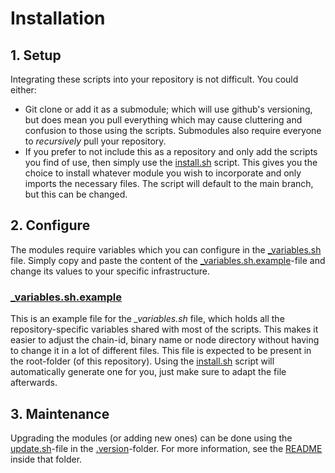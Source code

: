# Installation

## 1. Setup

Integrating these scripts into your repository is not difficult. You could either:

- Git clone or add it as a submodule; which will use github's versioning, but does mean you pull everything which may cause cluttering and confusion to those using the scripts. Submodules also require everyone to _recursively_ pull your repository.
- If you prefer to not include this as a repository and only add the scripts you find of use, then simply use the [install.sh](./install.sh) script. This gives you the choice to install whatever module you wish to incorporate and only imports the necessary files. The script will default to the main branch, but this can be changed.

## 2. Configure

The modules require variables which you can configure in the [\_variables.sh](../_variables.sh) file. Simply copy and paste the content of the [\_variables.sh.example](./_variables.sh.example)-file and change its values to your specific infrastructure.

### [\_variables.sh.example](./_variables.sh.example)

This is an example file for the _\_variables.sh_ file, which holds all the repository-specific variables shared with most of the scripts. This makes it easier to adjust the chain-id, binary name or node directory without having to change it in a lot of different files. This file is expected to be present in the root-folder (of this repository). Using the [install.sh](./install.sh) script will automatically generate one for you, just make sure to adapt the file afterwards.

## 3. Maintenance

Upgrading the modules (or adding new ones) can be done using the [update.sh](./.version/update.sh)-file in the [.version](./.version)-folder. For more information, see the [README](./.version/README.md) inside that folder.
